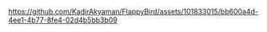 

https://github.com/KadirAkyaman/FlappyBird/assets/101833015/bb600a4d-4ee1-4b77-8fe4-02d4b5bb3b09

